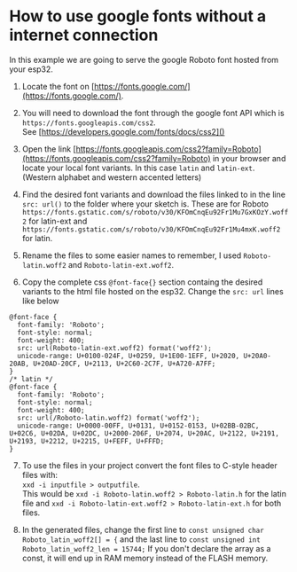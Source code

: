 # How to use google fonts without a internet connection

In this example we are going to serve the google Roboto font hosted from your esp32.

1. Locate the font on [https://fonts.google.com/](https://fonts.google.com/). 

2. You will need to download the font through the google font API which is `https://fonts.googleapis.com/css2`.   
See [https://developers.google.com/fonts/docs/css2]()

3. Open the link [https://fonts.googleapis.com/css2?family=Roboto](https://fonts.googleapis.com/css2?family=Roboto) in your browser and locate your local font variants. 
In this case `latin` and `latin-ext`. (Western alphabet and western accented letters) 

4. Find the desired font variants and download the files linked to in the line `src: url()` to the folder where your sketch is. These are for Roboto `https://fonts.gstatic.com/s/roboto/v30/KFOmCnqEu92Fr1Mu7GxKOzY.woff2` for latin-ext and `https://fonts.gstatic.com/s/roboto/v30/KFOmCnqEu92Fr1Mu4mxK.woff2` for latin.

5. Rename the files to some easier names to remember, I used `Roboto-latin.woff2` and `Roboto-latin-ext.woff2`.

6. Copy the complete css `@font-face{}` section containg the desired variants to the html file hosted on the esp32. Change the `src: url` lines like below  
```/* latin-ext */
@font-face {
  font-family: 'Roboto';
  font-style: normal;
  font-weight: 400;
  src: url(Roboto-latin-ext.woff2) format('woff2');
  unicode-range: U+0100-024F, U+0259, U+1E00-1EFF, U+2020, U+20A0-20AB, U+20AD-20CF, U+2113, U+2C60-2C7F, U+A720-A7FF;
}
/* latin */
@font-face {
  font-family: 'Roboto';
  font-style: normal;
  font-weight: 400;
  src: url(/Roboto-latin.woff2) format('woff2');
  unicode-range: U+0000-00FF, U+0131, U+0152-0153, U+02BB-02BC, U+02C6, U+02DA, U+02DC, U+2000-206F, U+2074, U+20AC, U+2122, U+2191, U+2193, U+2212, U+2215, U+FEFF, U+FFFD;
}
```

7. To use the files in your project convert the font files to C-style header files with:  
`xxd -i inputfile > outputfile`.  
This would be `xxd -i Roboto-latin.woff2 > Roboto-latin.h` for the latin file and `xxd -i Roboto-latin-ext.woff2 > Roboto-latin-ext.h` for both files.

8. In the generated files, change the first line to `const unsigned char Roboto_latin_woff2[] = {` and the last line to `const unsigned int Roboto_latin_woff2_len = 15744;` If you don't declare the array as a const, it will end up in RAM memory instead of the FLASH memory.
